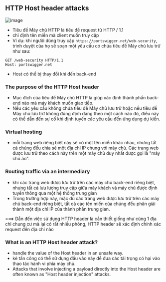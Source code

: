 ## HTTP Host header attacks

![image](https://user-images.githubusercontent.com/76999751/134766233-27bc9d14-59eb-4ef6-812d-1a9d223ec584.png)

- Tiêu đề Máy chủ HTTP là tiêu đề request từ HTTP / 1.1
- chỉ định tên miền mà client muốn truy cập
-  Ví dụ: khi người dùng truy cập `https://portswigger.net/web-security`, trình duyệt của họ sẽ soạn một yêu cầu có chứa tiêu đề Máy chủ lưu trữ như sau:
```http
GET /web-security HTTP/1.1
Host: portswigger.net
```
- Host có thể bị thay đổi khi đến back-end

### The purpose of the HTTP Host header

- Mục đích của tiêu đề Máy chủ HTTP là giúp xác định thành phần back-end nào mà máy khách muốn giao tiếp.
- Nếu các yêu cầu không chứa tiêu đề Máy chủ lưu trữ hoặc nếu tiêu đề Máy chủ lưu trữ không đúng định dạng theo một cách nào đó, điều này có thể dẫn đến sự cố khi định tuyến các yêu cầu đến ứng dụng dự kiến.

### Virtual hosting
- mỗi trang web riêng biệt này sẽ có một tên miền khác nhau, nhưng tất cả chúng đều chia sẻ một địa chỉ IP chung với máy chủ. Các trang web được lưu trữ theo cách này trên một máy chủ duy nhất được gọi là "máy chủ ảo".

### Routing traffic via an intermediary
- khi các trang web được lưu trữ trên các máy chủ back-end riêng biệt, nhưng tất cả lưu lượng truy cập giữa máy khách và máy chủ được định tuyến thông qua một hệ thống trung gian
- Trong trường hợp này, mặc dù các trang web được lưu trữ trên các máy chủ back-end riêng biệt, tất cả các tên miền của chúng đều phân giải thành một địa chỉ IP của thành phần trung gian.

===> Dẫn đến việc sử dụng HTTP header là cần thiết giống như cùng 1 địa chỉ chung cư mà lại có rất nhiều phòng, HTTP header sẽ xác định chính xác request đến địa chỉ nào

### What is an HTTP Host header attack?
- handle the value of the Host header in an unsafe way.
- kẻ tấn công có thể sử dụng đầu vào này để đưa các tải trọng có hại vào thao tác hành vi phía máy chủ.
- Attacks that involve injecting a payload directly into the Host header are often known as "Host header injection" attacks.
